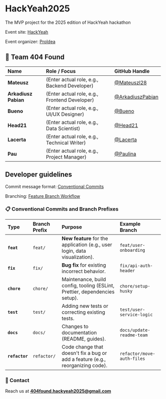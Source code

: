# HackYeah2025

The MVP project for the 2025 edition of HackYeah hackathon

Event site: [HackYeah](https://hackyeah.pl/)

Event organizer: [ProIdea](https://proidea.pl/)

## 👥 Team 404 Found

| Name                 | Role / Focus                                  | GitHub Handle                                          |
| :------------------- | :-------------------------------------------- | :----------------------------------------------------- |
| **Mateusz**          | (Enter actual role, e.g., Backend Developer)  | [@Mateuszl28](https://github.com/Mateuszl28)           |
| **Arkadiusz Pabian** | (Enter actual role, e.g., Frontend Developer) | [@ArkadiuszPabian](https://github.com/ArkadiuszPabian) |
| **Bueno**            | (Enter actual role, e.g., UI/UX Designer)     | [@Bueno](https://github.com/username-3)                |
| **Head21**           | (Enter actual role, e.g., Data Scientist)     | [@Head21](https://github.com/username-4)               |
| **Lacerta**          | (Enter actual role, e.g., Technical Writer)   | [@Lacerta](https://github.com/username-5)              |
| **Pau**              | (Enter actual role, e.g., Project Manager)    | [@Paulina](https://github.com/username-6)              |

## Developer guidelines

Commit message format: [Conventional Commits](https://www.conventionalcommits.org/en/v1.0.0/)

Branching: [Feature Branch Workflow](https://www.atlassian.com/git/tutorials/comparing-workflows/feature-branch-workflow)

### 📋 Conventional Commits and Branch Prefixes

| Type           | Branch Prefix | Purpose                                                                        | Example Branch             |
| :------------- | :------------ | :----------------------------------------------------------------------------- | :------------------------- |
| **`feat`**     | `feat/`       | **New feature** for the application (e.g., user login, data visualization).    | `feat/user-onboarding`     |
| **`fix`**      | `fix/`        | **Bug fix** for existing incorrect behavior.                                   | `fix/api-auth-header`      |
| **`chore`**    | `chore/`      | Maintenance, build config, tooling (ESLint, Prettier, dependencies setup).     | `chore/setup-husky`        |
| **`test`**     | `test/`       | Adding new tests or correcting existing tests.                                 | `test/user-service-logic`  |
| **`docs`**     | `docs/`       | Changes to documentation (README, guides).                                     | `docs/update-readme-team`  |
| **`refactor`** | `refactor/`   | Code change that doesn't fix a bug or add a feature (e.g., reorganizing code). | `refactor/move-auth-files` |

### 📧 Contact

Reach us at **[404found.hackyeah2025@gmail.com](mailto:404found.hackyeah2025@gmail.com)**

